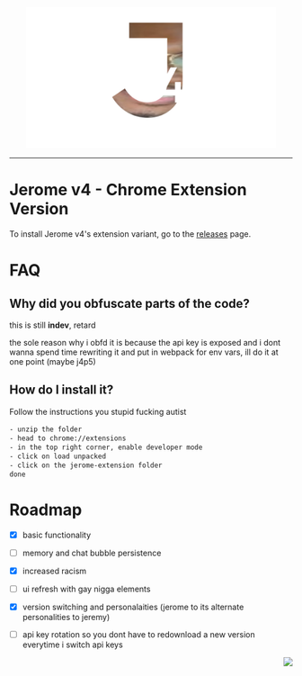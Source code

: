 <div align=center>
  <img src="./jeromev4 icon.png" height=250>
  </div>
  
  <hr>
  
  
  
  
  
# Jerome v4 - Chrome Extension Version

To install Jerome v4's extension variant, go to the [releases](https://github.com/evvns/jerome-ext/tags) page.


# FAQ

## Why did you obfuscate parts of the code?
this is still **indev**, retard

the sole reason why i obfd it is because the api key is exposed and i dont wanna spend time rewriting it and put in webpack for env vars, ill do it at one point (maybe j4p5)

## How do I install it?
Follow the instructions you stupid fucking autist
```
- unzip the folder
- head to chrome://extensions
- in the top right corner, enable developer mode
- click on load unpacked
- click on the jerome-extension folder
done
```


# Roadmap
- [X] basic functionality
- [ ] memory and chat bubble persistence
- [X] increased racism
- [ ] ui refresh with gay nigga elements
- [X] version switching and personalaities (jerome to its alternate personalities to jeremy)
- [ ] api key rotation so you dont have to redownload a new version everytime i switch api keys 




<div align=right>
  <a href="https://gnaa.world">
  <img src="https://gnaa.world/assets/gnaa%20trademark.png" height=60>
  </a>
  </div>
